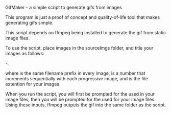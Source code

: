GifMaker - a simple script to generate gifs from images

This program is just a proof of concept and quality-of-life tool that makes generating gifs simple.

This script depends on ffmpeg being installed to generate the gif from static image files.

To use the script, place images in the sourceImgs folder, and title your images as follows:

   <pattern>-<digit>.<extension>

where <pattern> is the same filename prefix in every image, <digit> is a number that increments sequentially with each progressive image, and <extension> is the file extention for your images.

When you run the script, you will first be prompted for the <pattern> used in your image files, then you will be prompted for the <extension> used for your image files. Using these inputs, ffmpeg outputs the gif into the same folder as the script.